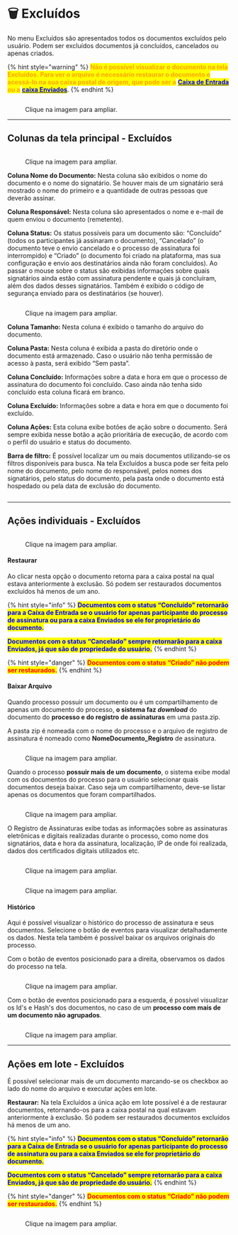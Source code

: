 # 🗑️ Excluídos

No menu Excluídos são apresentados todos os documentos excluídos pelo usuário. Podem ser excluídos documentos já concluídos, cancelados ou apenas criados.

{% hint style="warning" %}
<mark style="color:orange;">**Não é possível visualizar o documento na tela Excluídos. Para ver o arquivo é necessário restaurar o documento e acessá-lo na sua caixa postal de origem, que pode ser a**</mark> [<mark style="color:blue;">**Caixa de Entrada**</mark>](caixa-de-entrada.md) <mark style="color:orange;">**ou a**</mark> [<mark style="color:blue;">**caixa Enviados**</mark>](enviados.md).
{% endhint %}

<figure><img src="../.gitbook/assets/excluidos01.png" alt=""><figcaption><p>Clique na imagem para ampliar.</p></figcaption></figure>

***

## Colunas da tela principal - Excluídos

<figure><img src="../.gitbook/assets/excluidos02.png" alt=""><figcaption><p>Clique na imagem para ampliar.</p></figcaption></figure>

**Coluna Nome do Documento:** Nesta coluna são exibidos o nome do documento e o nome do signatário. Se houver mais de um signatário será mostrado o nome do primeiro e a quantidade de outras pessoas que deverão assinar.&#x20;

**Coluna Responsável:** Nesta coluna são apresentados o nome e e-mail de quem enviou o documento (remetente). &#x20;

**Coluna Status:** Os status possíveis para um documento são: “Concluído” (todos os participantes já assinaram o documento), “Cancelado” (o documento teve o envio cancelado e o processo de assinatura foi interrompido) e “Criado” (o documento foi criado na plataforma, mas sua configuração e envio aos destinatários ainda não foram concluídos). Ao passar o mouse sobre o status são exibidas informações sobre quais signatários ainda estão com assinatura pendente e quais já concluíram, além dos dados desses signatários. Também é exibido o código de segurança enviado para os destinatários (se houver).&#x20;

<figure><img src="../.gitbook/assets/excluidos03.png" alt=""><figcaption><p>Clique na imagem para ampliar.</p></figcaption></figure>

**Coluna Tamanho:** Nesta coluna é exibido o tamanho do arquivo do documento.  &#x20;

**Coluna Pasta:** Nesta coluna é exibida a pasta do diretório onde o documento está armazenado. Caso o usuário não tenha permissão de acesso à pasta, será exibido “Sem pasta”.&#x20;

**Coluna Concluído:** Informações sobre a data e hora em que o processo de assinatura do documento foi concluído. Caso ainda não tenha sido concluído esta coluna ficará em branco.&#x20;

**Coluna Excluído:** Informações sobre a data e hora em que o documento foi excluído.&#x20;

**Coluna Ações:** Esta coluna exibe botões de ação sobre o documento. Será sempre exibida nesse botão a ação prioritária de execução, de acordo com o perfil do usuário e status do documento.&#x20;

**Barra de filtro:** É possível localizar um ou mais documentos utilizando-se os filtros disponíveis para busca. Na tela Excluídos a busca pode ser feita pelo nome do documento, pelo nome do responsável, pelos nomes dos signatários, pelo status do documento, pela pasta onde o documento está hospedado ou pela data de exclusão do documento.  &#x20;

<figure><img src="../.gitbook/assets/excluidos04.png" alt=""><figcaption></figcaption></figure>

***

## Ações individuais - Excluídos

<figure><img src="../.gitbook/assets/excluidos06.png" alt=""><figcaption><p>Clique na imagem para ampliar.</p></figcaption></figure>

#### **Restaurar**

Ao clicar nesta opção o documento retorna para a caixa postal na qual estava anteriormente à exclusão. Só podem ser restaurados documentos excluídos há menos de um ano.&#x20;

{% hint style="info" %}
<mark style="color:blue;">**Documentos com o status “Concluído” retornarão para a Caixa de Entrada se o usuário for apenas participante do processo de assinatura ou para a caixa Enviados se ele for proprietário do documento.**</mark>  &#x20;

<mark style="color:blue;">**Documentos com o status “Cancelado” sempre retornarão para a caixa Enviados, já que são de propriedade do usuário.**</mark>&#x20;
{% endhint %}

{% hint style="danger" %}
<mark style="color:red;">**Documentos com o status “Criado” não podem ser restaurados.**</mark>
{% endhint %}

#### **Baixar Arquivo**

Quando processo possuir um documento ou é um compartilhamento de apenas um documento do processo, **o sistema faz&#x20;**_**download**_ do documento do **processo e do registro de assinaturas** em uma pasta.zip.

A pasta zip é nomeada com o nome do processo e o arquivo de registro de assinatura é nomeado como **NomeDocumento\_Registro** de assinatura.

<figure><img src="../.gitbook/assets/image (54).png" alt=""><figcaption><p>Clique na imagem para ampliar.</p></figcaption></figure>

Quando o processo **possuir mais de um documento**, o sistema exibe modal com os documentos do processo para o usuário selecionar quais documentos deseja baixar. Caso seja um compartilhamento, deve-se listar apenas os documentos que foram compartilhados.

<figure><img src="https://arquivar.gitbook.io/~gitbook/image?url=https%3A%2F%2F2201914335-files.gitbook.io%2F%7E%2Ffiles%2Fv0%2Fb%2Fgitbook-x-prod.appspot.com%2Fo%2Fspaces%252FNkvKZtdmOiilgqExqFNO%252Fuploads%252F0XbGdeHEDgRR4seQD5RX%252Fimage.png%3Falt%3Dmedia%26token%3D50f271a3-a603-44f7-879b-694654ddf898&#x26;width=768&#x26;dpr=4&#x26;quality=100&#x26;sign=6da94c5e&#x26;sv=1" alt=""><figcaption><p>Clique na imagem para ampliar.</p></figcaption></figure>

O Registro de Assinaturas exibe todas as informações sobre as assinaturas eletrônicas e digitais realizadas durante o processo, como nome dos signatários, data e hora da assinatura, localização, IP de onde foi realizada, dados dos certificados digitais utilizados etc.

<figure><img src="https://arquivar.gitbook.io/~gitbook/image?url=https%3A%2F%2F2201914335-files.gitbook.io%2F%7E%2Ffiles%2Fv0%2Fb%2Fgitbook-x-prod.appspot.com%2Fo%2Fspaces%252FNkvKZtdmOiilgqExqFNO%252Fuploads%252FCDbCnEFVP8YK9p6ZXvdQ%252Fimage.png%3Falt%3Dmedia%26token%3Dcc1da220-1a53-4fa8-af45-849e089fcff2&#x26;width=768&#x26;dpr=4&#x26;quality=100&#x26;sign=ee92c1f3&#x26;sv=1" alt=""><figcaption><p>Clique na imagem para ampliar.</p></figcaption></figure>

<figure><img src="https://arquivar.gitbook.io/~gitbook/image?url=https%3A%2F%2F2201914335-files.gitbook.io%2F%7E%2Ffiles%2Fv0%2Fb%2Fgitbook-x-prod.appspot.com%2Fo%2Fspaces%252FNkvKZtdmOiilgqExqFNO%252Fuploads%252Ffh1xXpWZwSU2Me34urgZ%252Fimage.png%3Falt%3Dmedia%26token%3D51724c76-f1b9-46b3-a8e2-de8253557f06&#x26;width=768&#x26;dpr=4&#x26;quality=100&#x26;sign=91328e4f&#x26;sv=1" alt=""><figcaption><p>Clique na imagem para ampliar.</p></figcaption></figure>

#### **Histórico**

&#x20;Aqui é possível visualizar o histórico do processo de assinatura e seus documentos. Selecione o botão de eventos para visualizar detalhadamente os dados. Nesta tela também é possível baixar os arquivos originais do processo.

Com o botão de eventos posicionado para a direita, observamos os dados do processo na tela.

<figure><img src="../.gitbook/assets/image (86).png" alt=""><figcaption><p>Clique na imagem para ampliar.</p></figcaption></figure>

Com o botão de eventos posicionado para a esquerda, é possível visualizar os Id's e Hash's dos documentos, no caso de um **processo com mais de um documento não agrupados**.

<figure><img src="../.gitbook/assets/image (87).png" alt=""><figcaption><p>Clique na imagem para ampliar.</p></figcaption></figure>

***

## Ações em lote - Excluídos

É possível selecionar mais de um documento marcando-se os checkbox ao lado do nome do arquivo e executar ações em lote.&#x20;

**Restaurar:** Na tela Excluídos a única ação em lote possível é a de restaurar documentos, retornando-os para a caixa postal na qual estavam anteriormente à exclusão. Só podem ser restaurados documentos excluídos há menos de um ano.&#x20;

{% hint style="info" %}
<mark style="color:blue;">**Documentos com o status “Concluído” retornarão para a Caixa de Entrada se o usuário for apenas participante do processo de assinatura ou para a caixa Enviados se ele for proprietário do documento.**</mark>  &#x20;

<mark style="color:blue;">**Documentos com o status “Cancelado” sempre retornarão para a caixa Enviados, já que são de propriedade do usuário.**</mark>&#x20;
{% endhint %}

{% hint style="danger" %}
<mark style="color:red;">**Documentos com o status “Criado” não podem ser restaurados.**</mark>
{% endhint %}

<figure><img src="../.gitbook/assets/excluidos05.png" alt=""><figcaption><p>Clique na imagem para ampliar.</p></figcaption></figure>
